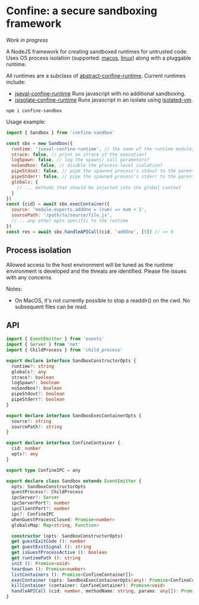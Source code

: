 # Confine: a secure sandboxing framework

*Work in progress*

A NodeJS framework for creating sandboxed runtimes for untrusted code. Uses OS process isolation (supported: [macos](./docs/macos.md), [linux](./docs/linux.md)) along with a pluggable runtime.

All runtimes are a subclass of [abstract-confine-runtime](https://npm.im/abstract-confine-runtime). Current runtimes include:

- [jseval-confine-runtime](https://github.com/confine-sandbox/jseval-confine-runtime) Runs javascript with no additional sandboxing.
- [jsisolate-confine-runtime](https://github.com/confine-sandbox/jsisolate-confine-runtime) Runs javascript in an isolate using [isolated-vm](https://github.com/laverdet/isolated-vm).

```
npm i confine-sandbox
```

Usage example:

```js
import { Sandbox } from 'confine-sandbox'

const sbx = new Sandbox({
  runtime: 'jseval-confine-runtime', // the name of the runtime module; must conform to abstract-confine-runtime
  strace: false, // print an strace of the execution?
  logSpawn: false, // log the spawn() call parameters?
  noSandbox: false, // disable the process-level isolation?
  pipeStdout: false, // pipe the spawned process's stdout to the parent stdout?
  pipeStderr: false, // pipe the spawned process's stderr to the parent stderr?
  globals: {
    // ... methods that should be injected into the global context
  }
})
const {cid} = await sbx.execContainer({
  source: 'module.exports.addOne = (num) => num + 1',
  sourcePath: '/path/to/source/file.js',
  // ...any other opts specific to the runtime
})
const res = await sbx.handleAPICall(cid, 'addOne', [5]) // => 6
```

## Process isolation

Allowed access to the host environment will be tuned as the runtime environment is developed and the threats are identified. Please file issues with any concerns.

Notes:

- On MacOS, it's not currently possible to stop a readdir() on the cwd. No subsequent files can be read.

## API

```typescript
import { EventEmitter } from 'events'
import { Server } from 'net'
import { ChildProcess } from 'child_process'

export declare interface SandboxConstructorOpts {
  runtime?: string
  globals?: any
  strace?: boolean
  logSpawn?: boolean
  noSandbox?: boolean
  pipeStdout?: boolean
  pipeStderr?: boolean
}

export declare interface SandboxExecContainerOpts {
  source?: string
  sourcePath?: string
}

export declare interface ConfineContainer {
  cid: number
  opts?: any
}

export type ConfineIPC = any

export declare class Sandbox extends EventEmitter {
  opts: SandboxConstructorOpts
  guestProcess?: ChildProcess
  ipcServer?: Server
  ipcServerPort?: number
  ipcClientPort?: number
  ipc?: ConfineIPC
  whenGuestProcessClosed: Promise<number>
  globalsMap: Map<string, Function>

  constructor (opts: SandboxConstructorOpts)
  get guestExitCode (): number
  get guestExitSignal (): string
  get isGuestProcessActive (): boolean
  get runtimePath (): string
  init (): Promise<void>
  teardown (): Promise<number>
  listContainers (): Promise<ConfineContainer[]>
  execContainer (opts: SandboxExecContainerOpts|any): Promise<ConfineContainer>
  killContainer (container: ConfineContainer): Promise<void>
  handleAPICall (cid: number, methodName: string, params: any[]): Promise<any>
}
```